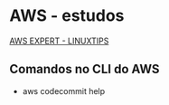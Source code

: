 # AWS - estudos 

[ AWS EXPERT - LINUXTIPS](https://github.com/mlopezlr/AWS-Expert-linuxtips/tree/main/AWS%20Expert%20Projetos%20e%20Estudos)


## Comandos no CLI do AWS

* aws codecommit help
